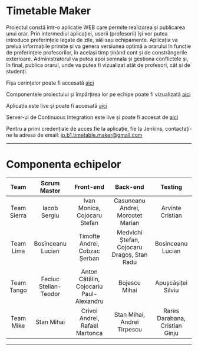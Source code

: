 # Timetable Maker
Proiectul constă într-o aplicație WEB care permite realizarea și publicarea unui orar. Prin intermediul aplicației, userii (profesorii) își vor putea introduce preferințele legate de zile, săli sau echipamente. Aplicația va prelua informațiile primite și va genera versiunea optimă a orarului în funcție de preferințele profesorilor, în același timp ținând cont și de constrângerile exterioare. Administratorul va putea apoi semnala și gestiona conflictele și, în final, publica orarul, unde va putea fi vizualizat atât de profesori, cât și de studenți.

Fișa cerințelor poate fi accesată [aici](https://docs.google.com/document/d/1YdpxclPJ6u3HxfGSokueA2jh0oI5LPKv_7d9kzqp1uk/edit)

Componentele proiectului și împărțirea lor pe echipe poate fi vizualizată [aici](https://docs.google.com/document/d/13AV82hXUW_kpKJIyGdARmgYIxzTPEWqspqSEqiB_1Tk/edit?usp=sharing)

Aplicația este live și poate fi accesată [aici](http://89.34.92.135/login.html)

Server-ul de Continuous Integration este live și poate fi accesat de [aici](http://89.34.92.135:8080/)

Pentru a primi credențiale de acces fie la aplicație, fie la Jenkins, contactați-ne la adresa de email: ip.b1.timetable.maker@gmail.com 

***

# Componenta echipelor

| Team | Scrum Master | Front-end | Back-end | Testing |
| :--: | :----------: | :-------: | :------: | :-----: |
| Team Sierra | Iacob Sergiu | Ivan Monica, Cojocaru Stefan | Casuneanu Andrei, Morcotet Marian | Arvinte Cristian |
| Team Lima | Bosînceanu Lucian | Timofte Andrei, Cobzac Șerban | Medvichi Ștefan, Cojocaru Dragoș, Stan Radu | Bosînceanu Lucian |
| Team Tango | Feciuc Stelian-Teodor | Anton Cătălin, Cojocariu Paul-Alexandru | Bojescu Mihai | Apușcășiței Silviu |
| Team Mike | Stan Mihai |  Crivoi Andrei, Rafael Martonca | Stan Mihai, Andrei Tirpescu | Rares Darabana, Cristian Ginju |

***
